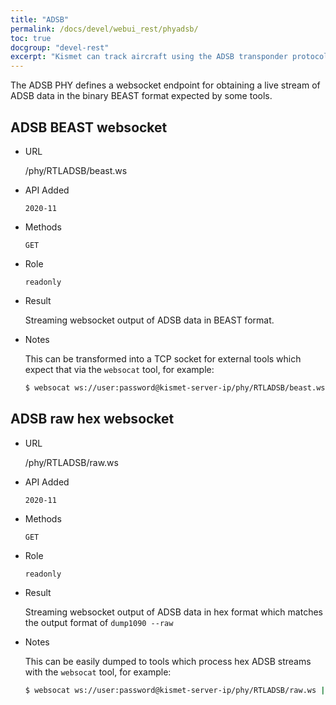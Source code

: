 ```yaml
---
title: "ADSB"
permalink: /docs/devel/webui_rest/phyadsb/
toc: true
docgroup: "devel-rest"
excerpt: "Kismet can track aircraft using the ADSB transponder protocol using additional hardware"
---
```

The ADSB PHY defines a websocket endpoint for obtaining a live stream of ADSB data in the binary BEAST format expected by some tools.

## ADSB BEAST websocket

* URL

    /phy/RTLADSB/beast.ws

* API Added

    `2020-11`

* Methods

    `GET`

* Role

    `readonly`

* Result

    Streaming websocket output of ADSB data in BEAST format.

* Notes

    This can be transformed into a TCP socket for external tools which expect that via the `websocat` tool, for example:

    ```bash
    $ websocat ws://user:password@kismet-server-ip/phy/RTLADSB/beast.ws | nc -l 12345
    ```

## ADSB raw hex websocket

* URL

    /phy/RTLADSB/raw.ws

* API Added

    `2020-11`

* Methods

    `GET`

* Role

    `readonly`

* Result

    Streaming websocket output of ADSB data in hex format which matches the output format of `dump1090 --raw`

* Notes

    This can be easily dumped to tools which process hex ADSB streams with the `websocat` tool, for example:

    ```bash
    $ websocat ws://user:password@kismet-server-ip/phy/RTLADSB/raw.ws | some_tool...
    ```

